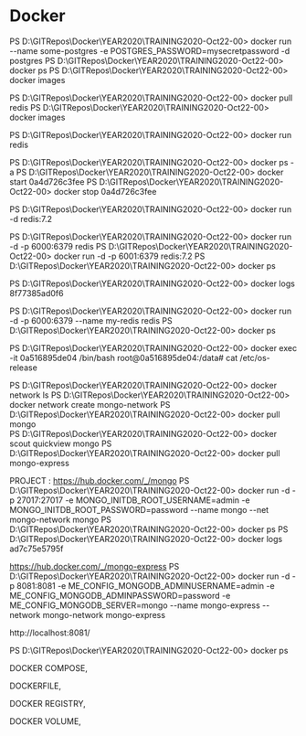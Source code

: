 # Docker

PS D:\GITRepos\Docker\YEAR2020\TRAINING2020-Oct22-00> docker run --name some-postgres -e POSTGRES_PASSWORD=mysecretpassword -d postgres
PS D:\GITRepos\Docker\YEAR2020\TRAINING2020-Oct22-00> docker ps
PS D:\GITRepos\Docker\YEAR2020\TRAINING2020-Oct22-00> docker images

PS D:\GITRepos\Docker\YEAR2020\TRAINING2020-Oct22-00> docker pull redis
PS D:\GITRepos\Docker\YEAR2020\TRAINING2020-Oct22-00> docker images

PS D:\GITRepos\Docker\YEAR2020\TRAINING2020-Oct22-00> docker run redis 

PS D:\GITRepos\Docker\YEAR2020\TRAINING2020-Oct22-00> docker ps -a
PS D:\GITRepos\Docker\YEAR2020\TRAINING2020-Oct22-00> docker start 0a4d726c3fee
PS D:\GITRepos\Docker\YEAR2020\TRAINING2020-Oct22-00> docker stop 0a4d726c3fee

PS D:\GITRepos\Docker\YEAR2020\TRAINING2020-Oct22-00> docker run -d redis:7.2

PS D:\GITRepos\Docker\YEAR2020\TRAINING2020-Oct22-00> docker run -d -p 6000:6379 redis
PS D:\GITRepos\Docker\YEAR2020\TRAINING2020-Oct22-00> docker run -d -p 6001:6379 redis:7.2
PS D:\GITRepos\Docker\YEAR2020\TRAINING2020-Oct22-00> docker ps

PS D:\GITRepos\Docker\YEAR2020\TRAINING2020-Oct22-00> docker logs 8f77385ad0f6

PS D:\GITRepos\Docker\YEAR2020\TRAINING2020-Oct22-00> docker run -d -p 6000:6379 --name my-redis redis
PS D:\GITRepos\Docker\YEAR2020\TRAINING2020-Oct22-00> docker ps

PS D:\GITRepos\Docker\YEAR2020\TRAINING2020-Oct22-00> docker exec -it 0a516895de04 /bin/bash
root@0a516895de04:/data# cat /etc/os-release 

PS D:\GITRepos\Docker\YEAR2020\TRAINING2020-Oct22-00> docker network ls
PS D:\GITRepos\Docker\YEAR2020\TRAINING2020-Oct22-00> docker network create mongo-network
PS D:\GITRepos\Docker\YEAR2020\TRAINING2020-Oct22-00> docker pull mongo  
PS D:\GITRepos\Docker\YEAR2020\TRAINING2020-Oct22-00> docker scout quickview mongo
PS D:\GITRepos\Docker\YEAR2020\TRAINING2020-Oct22-00> docker pull mongo-express



PROJECT :
https://hub.docker.com/_/mongo
PS D:\GITRepos\Docker\YEAR2020\TRAINING2020-Oct22-00> docker run -d -p 27017:27017 -e MONGO_INITDB_ROOT_USERNAME=admin -e MONGO_INITDB_ROOT_PASSWORD=password --name mongo --net mongo-network mongo
PS D:\GITRepos\Docker\YEAR2020\TRAINING2020-Oct22-00> docker ps
PS D:\GITRepos\Docker\YEAR2020\TRAINING2020-Oct22-00> docker logs ad7c75e5795f

https://hub.docker.com/_/mongo-express
PS D:\GITRepos\Docker\YEAR2020\TRAINING2020-Oct22-00> docker run -d -p 8081:8081 -e ME_CONFIG_MONGODB_ADMINUSERNAME=admin -e ME_CONFIG_MONGODB_ADMINPASSWORD=password -e ME_CONFIG_MONGODB_SERVER=mongo --name mongo-express --network mongo-network mongo-express

http://localhost:8081/

PS D:\GITRepos\Docker\YEAR2020\TRAINING2020-Oct22-00> docker ps


DOCKER COMPOSE,


DOCKERFILE,


DOCKER REGISTRY,


DOCKER VOLUME,

